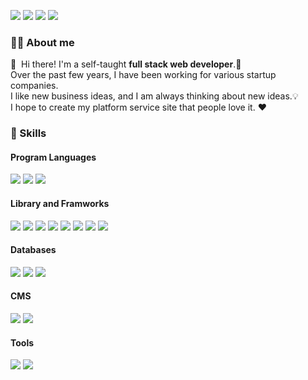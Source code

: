 <p>
  <a href="http://gawoori.net" target="_blank"><img src="https://img.shields.io/badge/Blog-DD0B78?style=flat-square&logo=GitHub%20Sponsors&logoColor=white"/></a>
  <a href="mailto:h7143084090@gmail.com" target="_blank"><img src="https://img.shields.io/badge/h7143084090@gmail.com-EA4335?style=flat-square&logo=Gmail&logoColor=white"/></a>
  <a href="https://www.linkedin.com/in/sang-hyun-han-36919b92/" target="_blank"><img src="https://img.shields.io/badge/SangHyunHan-0A66C2?style=flat-square&logo=Linkedin&logoColor=white"/></a>
  <a href="https://www.instagram.com/hanbrandon/" target="_blank"><img src="https://img.shields.io/badge/@hanbrandon-E4405F?style=flat-square&logo=instagram&logoColor=white"/></a>
</p>

### 🦸‍♂️ About me

<p>
  👋&nbsp; Hi there! I'm a self-taught <b>full stack web developer</b>.🚀<br/>
  Over the past few years, I have been working for various startup companies.<br/>
  I like new business ideas, and I am always thinking about new ideas.💡<br/>
  I hope to create my platform service site that people love it. ❤<br/>
</p>

### 💪 Skills

#### Program Languages

<p>
  <img src="https://img.shields.io/badge/HTML5-E34F26?style=flat-square&logo=HTML5&logoColor=white"/>
  <img src="https://img.shields.io/badge/CSS3-1572B6?style=flat-square&logo=CSS3&logoColor=white"/>
  <img src="https://img.shields.io/badge/Javascript-F7DF1E?style=flat-square&logo=Javascript&logoColor=white"/>
</p>

#### Library and Framworks

<p>
  <img src="https://img.shields.io/badge/React-61DAFB?style=flat-square&logo=React&logoColor=black"/>
  <img src="https://img.shields.io/badge/Next.js-000000?style=flat-square&logo=Next.js&logoColor=white"/>
  <img src="https://img.shields.io/badge/Node.js-339933?style=flat-square&logo=Node.js&logoColor=white"/>
  <img src="https://img.shields.io/badge/Express-000000?style=flat-square&logo=Express&logoColor=white"/>
  <img src="https://img.shields.io/badge/Redux-764ABC?style=flat-square&logo=Redux&logoColor=white"/>
    <img src="https://img.shields.io/badge/Boostrap-7952B3?style=flat-square&logo=Boostrap&logoColor=white"/>
    <img src="https://img.shields.io/badge/Tailwind-06B6D4?style=flat-square&logo=Tailwind-CSS&logoColor=white"/>
    <img src="https://img.shields.io/badge/Material_UI-06B6D4?style=flat-square&logo=MUI&logoColor=white"/>

</p>

#### Databases

<p>
  <img src="https://img.shields.io/badge/MongoDB-47A248?style=flat-square&logo=MongoDB&logoColor=white"/>
  <img src="https://img.shields.io/badge/MySQL-4479A1?style=flat-square&logo=MySQL&logoColor=white"/>
  <img src="https://img.shields.io/badge/Firebase-FFCA28?style=flat-square&logo=Firebase&logoColor=white"/>
</p>

#### CMS

<p>
  <img src="https://img.shields.io/badge/WordPress-21759B?style=flat-square&logo=WordPress&logoColor=white"/>
  <img src="https://img.shields.io/badge/Shopify-7AB55C?style=flat-square&logo=Shopify&logoColor=white"/>
</p>

#### Tools

<p> 
  <img src="https://img.shields.io/badge/Git-F05032?style=flat-square&logo=Git&logoColor=white"/>
  <img src="https://img.shields.io/badge/Adobe_Photoshop-31A8FF?style=flat-square&logo=Adobe-Photoshop&logoColor=white"/>

</p>
